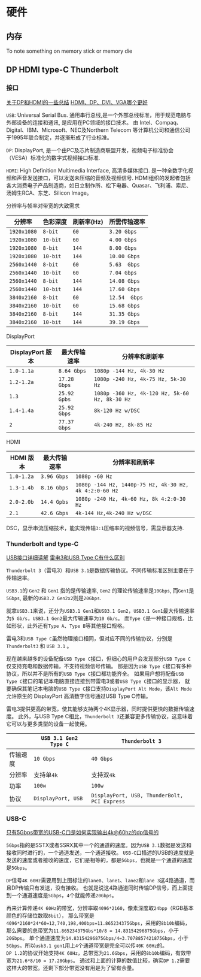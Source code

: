 # 硬件

## 内存

To note something on memory stick or memory die

## DP HDMI type-C Thunderbolt

### 接口

[关于DP和HDMI的一些总结](https://zhuanlan.zhihu.com/p/41594596)
[HDMI、DP、DVI、VGA哪个更好](https://zhuanlan.zhihu.com/p/215228683)

`USB`: Universal Serial Bus. 通用串行总线,是一个外部总线标准，用于规范电脑与外部设备的连接和通讯, 是应用在PC领域的接口技术。
由 Intel、Compaq、Digital、IBM、Microsoft、NEC及Northern Telecom 等计算机公司和通信公司于1995年联合制定，并逐渐形成了行业标准。

`DP`: DisplayPort, 是一个由PC及芯片制造商联盟开发，视频电子标准协会（VESA）标准化的数字式视频接口标准.

`HDMI`: High Definition Multimedia Interface, 高清多媒体接口. 是一种全数字化视频和声音发送接口，可以发送未压缩的音频及视频信号. 
HDMI组织的发起者包括各大消费电子产品制造商，如日立制作所、松下电器、Quasar、飞利浦、索尼、汤姆生RCA、东芝、Silicon Image。

分辨率与帧率对带宽的大致需求

|分辨率| 色彩深度| 刷新率(Hz)| 所需传输速率 |
| --- | --- | --- | --- |
| `1920x1080` | `8-bit`     |        `60`      |  `3.20 Gbps` |
| `1920x1080` | `10-bit`    |     `60`      |  `4.00 Gbps` |
| `1920x1080` | `8-bit`     |       `144`    |  `8.00 Gbps` |
| `1920x1080` | `10-bit`    |     `144`   |  `10.00 Gbps` |
| `2560x1440` | `8-bit`     |        `60`     |  `5.63  Gbps` |
| `2560x1440` | `10-bit`    |      `60`     |  `7.04 Gbps` |
| `2560x1440` | `8-bit`     |        `144`   |  `14.08 Gbps` |
| `2560x1440` | `10-bit`    |      `144`  |  `17.60 Gbps` |
| `3840x2160` | `8-bit`     |        `60`    |  `12.54  Gbps` |
| `3840x2160` | `10-bit`    |      `60`    |  `15.68 Gbps` |
| `3840x2160` | `8-bit`     |        `144`   |  `31.35 Gbps` |
| `3840x2160` | `10-bit`    |      `144`  |  `39.19 Gbps` |

DisplayPort

| DisplayPort 版本 | 最大传输速率 | 分辨率和刷新率 |
| --- | --- |---  |
| `1.0-1.1a` |     `8.64 Gbps`           |   `1080p -144 Hz, 4k-30 Hz` |
| `1.2-1.2a` |     `17.28 Gbps`         |   `1080p -240 Hz, 4k-75 Hz, 5k-30 Hz` |
| `1.3`            |    `25.92 Gpbs`         |   `1080p -360 Hz, 4k-120 Hz, 5k-60 Hz, 8k-30 Hz` |
| `1.4-1.4a` |     `25.92 Gbps`         |   `8k-120 Hz w/DSC`  |
| `2`               |      `77.37 Gbps`        |    `4k-240 Hz, 8k-85 Hz` |

HDMI

| HDMI 版本 | 最大传输速率 | 分辨率和刷新率 |
| --- | --- |---  |
| `1.0-1.2a` |     `3.96 Gbps`         |        `1080p -60 Hz`   |
| `1.3-1.4b` |     `8.16 Gbps`         |       `1080p -144 Hz, 1440p-75 Hz, 4k-30 Hz, 4k 4:2:0-60 Hz` |
| `2.0-2.0b`  |    `14.4 Gpbs`         |       `1080p -240 Hz, 4k-60 Hz, 8k 4:2:0-30 Hz` |
| `2.1`             |   `42.6 Gbps`         |       `4k-144 Hz,4k-240 Hz w/DSC` |

DSC，显示串流压缩技术，能实现传输`3:1`压缩率的视频信号，需显示器支持.

### Thunderbolt and type-C

[USB接口详细读解](https://www.bybusa.com/community/usb-interface-detailed-explanation)
[雷电3和USB Type C有什么区别](https://zhuanlan.zhihu.com/p/50034258)

`Thunderbolt 3`（雷电3）和`USB 3.1`是数据传输协议。不同传输标准区别主要在于传输速率。

`USB3.1`的 `Gen2` 和 `Gen1` 指的是传输速率, `Gen2` 的理论传输速率是`10Gbps`, 而`Gen1`是`5Gbps`, 最新的`USB3.2 Gen2x2`则是`20Gbps`.

就拿`USB3.1`来说，还分为`USB3.1 Gen1`和`USB3.1 Gen2`，`USB3.1 Gen1`最大传输速率为`5 Gb/s`，`USB3.1 Gen2`最大传输速率为`10 Gb/s`。
而`Type C`是一种接口规格，比如形状，此外还有`Type A`、`Type B`等其他接口规格。

雷电3和`USB Type C`虽然物理接口相同，但对应不同的传输协议，分别是 `Thunderbolt3` 和 `USB 3.1` 。

现在越来越多的设备配备`USB Type C`接口，但细心的用户会发现部分`USB Type C`仅支持充电和数据传输，不支持视频信号传输。
那是因为`USB Type C`接口有多种协议，所以并不是所有的`USB Type C`接口都功能齐全。
如果用户想将配备`USB Type C`接口的笔记本电脑直接连接到带雷电3或者`USB Type C`接口的显示器，
就要确保其笔记本电脑的`USB Type C`接口支持`DisplayPort Alt Mode`，该`Alt Mode`允许原生的 DisplayPort 高清数字信号通过USB Type C传输。

雷电3提供更高的带宽，使其能够支持两个4K显示器，同时提供更快的数据传输速度。 
此外，与USB Type C相比，`Thunderbolt 3`还兼容更多传输协议，这意味着它可以与更多类型的设备一起使用。

|                       | `USB 3.1 Gen2 Type C` | `Thunderbolt 3` |
| --- | --- |---  | 
| 传输速度    |        `10 Gbps`    |    `40 Gbps`      |
| 分辨率        |        支持单`4k`    |    支持双`4k`      |            
| 功率             |        `100w`    |    `100w`      |         
| 协议             |        `DisplayPort, USB`    |   `DisplayPort, USB, ThunderBolt, PCI Express`      |        

### USB-C

[只有5Gbps带宽的USB-C口是如何实现输出4k@60hz的dp信号的](https://www.zhihu.com/question/350209735/answer/1392624525)

`5Gbps`指的是SSTX或者SSRX其中一个的通道的速度。因为`USB 3.1`数据是发送和接收同时进行的，一个通道发送，一个通道接收。
`USB-C`口描述的USB的速度就是发送的速度或者接收的速度，它们是相等的，都是`5Gbps`，也就是一个通道的速度是`5Gbps`。

[](https://pic1.zhimg.com/80/v2-aba5b2244f455aed74c0d70ee39a4857_720w.jpg?source=1940ef5c)

`DP`信号`4K 60Hz`需要用到上图标注的`lane0`、`lane1`、`lane2`和`lane 3`这4路通道，而且DP传输只有发送，没有接收。
也就是说这4路通道同时传输DP信号，而上面提到一个通道速度是`5Gbps`，`4`个就能传递`20Gbps`。

再来计算传递`4K 60Hz`的带宽，分辨率取`4096*2160`，像素深度取`24bpp`（RGB基本颜色的存储位数取`8bit`），
那么带宽是`4096*2160*24*60=12,740,198,400bps=11.865234375Gbps`，采用的`8b10b`编码，那么需要的总带宽为`11.865234375Gbs*10/8 = 14.83154296875Gbps`，小于`20Gbps`。
单个通道速度为`14.83154296875Gbps/4=3.7078857421875Gbps`，小于`5Gbps`。所以`usb3.1 gen1`用上`4`个通道带宽是完全可以传`40K 60Hz`的。   
`DP 1.2`的协议开始支持`4K 60Hz`，总带宽为`21.6Gbps`，采用的`8b10b`编码，有效带宽为`21.6*8/10 = 17.28Gbps`。
通过和上面的计算的数值比较，确实`DP 1.2`需要这样大的带宽。还剩下部分带宽没有用是为了留有余量。
